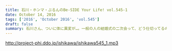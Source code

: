 ```yaml
---
title: 石川・ホンマ・ぶるんのBe-SIDE Your Life! vol.545-1
date: October 14, 2016
tags: ['2016', 'October 2016', 'vol.545']
draft: false
summary: 石川さん、ついに体に異変が…。一般の人の結婚式の二次会って、どう仕切ってるの？SAITO
---
```


http://project-phi.ddo.jp/ishikawa/ishikawa545_1.mp3